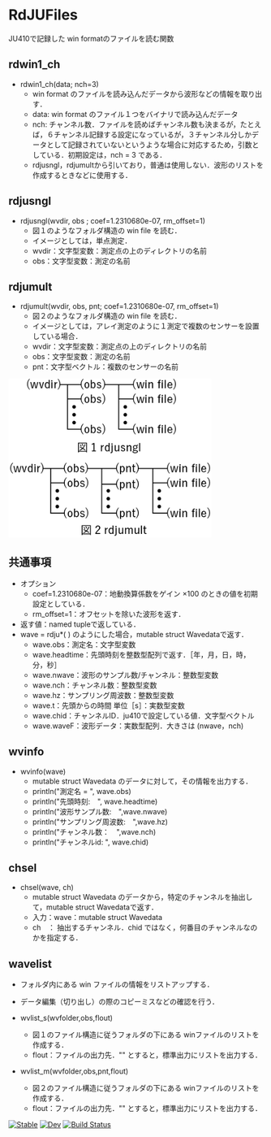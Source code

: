 # RdJUFiles

JU410で記録した win formatのファイルを読む関数

## rdwin1_ch

* rdwin1_ch(data; nch=3)
  * win format のファイルを読み込んだデータから波形などの情報を取り出す．
  * data: win format のファイル１つをバイナリで読み込んだデータ
  * nch: チャンネル数．ファイルを読めばチャンネル数も決まるが，たとえば，６チャンネル記録する設定になっているが，３チャンネル分しかデータとして記録されていないというような場合に対応するため，引数としている．初期設定は，nch = 3 である．
  * rdjusngl，rdjumultから引いており，普通は使用しない．波形のリストを作成するときなどに使用する．

## rdjusngl

* rdjusngl(wvdir, obs ; coef=1.2310680e-07, rm_offset=1)
  * 図１のようなフォルダ構造の win file を読む．
  * イメージとしては，単点測定．
  * wvdir：文字型変数：測定点の上のディレクトリの名前
  * obs：文字型変数：測定の名前

## rdjumult

* rdjumult(wvdir, obs, pnt; coef=1.2310680e-07, rm_offset=1)
  * 図２のようなフォルダ構造の win file を読む．
  * イメージとしては，アレイ測定のように１測定で複数のセンサーを設置している場合．
  * wvdir：文字型変数：測定点の上のディレクトリの名前
  * obs：文字型変数：測定の名前
  * pnt：文字型ベクトル：複数のセンサーの名前

<img src="./rdjufig.png" width=400>

## 共通事項

* オプション
  * coef=1.2310680e-07：地動換算係数をゲイン ×100 のときの値を初期設定としている．
  * rm_offset=1：オフセットを除いた波形を返す．
* 返す値：named tupleで返している．
* wave = rdju*( ) のようにした場合，mutable struct Wavedataで返す．
  * wave.obs：測定名：文字型変数
  * wave.headtime：先頭時刻を整数型配列で返す．［年，月，日，時，分，秒］
  * wave.nwave：波形のサンプル数/チャンネル：整数型変数
  * wave.nch：チャンネル数：整数型変数
  * wave.hz：サンプリング周波数：整数型変数
  * wave.t：先頭からの時間 単位［s］：実数型変数
  * wave.chid：チャンネルID．ju410で設定している値．文字型ベクトル
  * wave.waveF：波形データ：実数型配列．大きさは (nwave，nch)

## wvinfo

* wvinfo(wave) 
  * mutable struct Wavedata のデータに対して，その情報を出力する．
  * println("測定名 = ", wave.obs)
  * println("先頭時刻:　", wave.headtime)
  * println("波形サンプル数:　",wave.nwave)
  * println("サンプリング周波数:　",wave.hz)
  * println("チャンネル数：　",wave.nch)
  * println("チャンネルid: ", wave.chid)

## chsel

* chsel(wave, ch)
  * mutable struct Wavedata のデータから，特定のチャンネルを抽出して，mutable struct Wavedataで返す．
  * 入力：wave：mutable struct Wavedata
  * ch　： 抽出するチャンネル．chid ではなく，何番目のチャンネルなのかを指定する．

## wavelist

* フォルダ内にある win ファイルの情報をリストアップする．
* データ編集（切り出し）の際のコピーミスなどの確認を行う．

* wvlist_s(wvfolder,obs,flout)
  * 図１のファイル構造に従うフォルダの下にある winファイルのリストを作成する．
  * flout：ファイルの出力先．"" とすると，標準出力にリストを出力する．

* wvlist_m(wvfolder,obs,pnt,flout)
  * 図２のファイル構造に従うフォルダの下にある winファイルのリストを作成する．
  * flout：ファイルの出力先．"" とすると，標準出力にリストを出力する．


[![Stable](https://img.shields.io/badge/docs-stable-blue.svg)](https://nmaedajp.github.io/RdJUFiles.jl/stable/)
[![Dev](https://img.shields.io/badge/docs-dev-blue.svg)](https://nmaedajp.github.io/RdJUFiles.jl/dev/)
[![Build Status](https://github.com/nmaedajp/RdJUFiles.jl/actions/workflows/CI.yml/badge.svg?branch=main)](https://github.com/nmaedajp/RdJUFiles.jl/actions/workflows/CI.yml?query=branch%3Amain)
